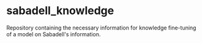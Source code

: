 # sabadell_knowledge
Repository containing the necessary information for knowledge fine-tuning of a model on Sabadell's information.
